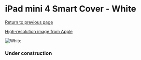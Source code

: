 # iPad mini 4 Smart Cover - White

[Return to previous page](/ipad_mini4)

[High-resolution image from Apple](https://store.storeimages.cdn-apple.com/8756/as-images.apple.com/is/MKLW2?wid=4500&hei=4500&fmt=png)

<div style="width: 384px"><img src="/everypreview/MKLW2.png" alt="White"></div>

### Under construction
